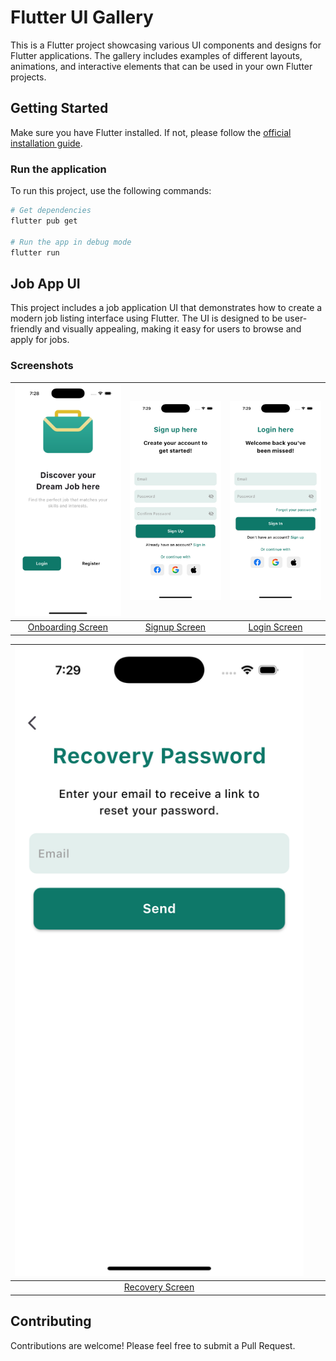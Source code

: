 # Flutter UI Gallery

This is a Flutter project showcasing various UI components and designs for Flutter applications. The gallery includes examples of different layouts, animations, and interactive elements that can be used in your own Flutter projects.

## Getting Started

Make sure you have Flutter installed. If not, please follow the [official installation guide](https://flutter.dev/docs/get-started/install).

### Run the application

To run this project, use the following commands:

```bash
# Get dependencies
flutter pub get

# Run the app in debug mode
flutter run
```

## Job App UI
This project includes a job application UI that demonstrates how to create a modern job listing interface using Flutter. The UI is designed to be user-friendly and visually appealing, making it easy for users to browse and apply for jobs.

### Screenshots

| ![Onboarding Screen](https://raw.githubusercontent.com/brinaldyalexis/flutter_ui_gallery/main/assets/jobs/job-onboarding.png) | ![Signup Screen](https://raw.githubusercontent.com/brinaldyalexis/flutter_ui_gallery/main/assets/jobs/job-signup.png) | ![Login Screen](https://raw.githubusercontent.com/brinaldyalexis/flutter_ui_gallery/main/assets/jobs/job-login.png) |
|:------------------------------:|:------------------------------:|:------------------------------:|
| [Onboarding Screen](https://github.com/brinaldyalexis/flutter_ui_gallery/blob/main/lib/views/jobs/onboarding_job_view.dart) | [Signup Screen](https://github.com/brinaldyalexis/flutter_ui_gallery/blob/main/lib/views/jobs/signup_job_view.dart) | [Login Screen](https://github.com/brinaldyalexis/flutter_ui_gallery/blob/main/lib/views/jobs/signin_job_view.dart) |

| ![Recovery Screen](https://raw.githubusercontent.com/brinaldyalexis/flutter_ui_gallery/main/assets/jobs/job-recovery.png) | | |
|:------------------------------:|:------------------------------:|:------------------------------:|
| [Recovery Screen](https://github.com/brinaldyalexis/flutter_ui_gallery/blob/main/lib/views/jobs/job_recovery_password_view.dart) | | |



## Contributing

Contributions are welcome! Please feel free to submit a Pull Request.
